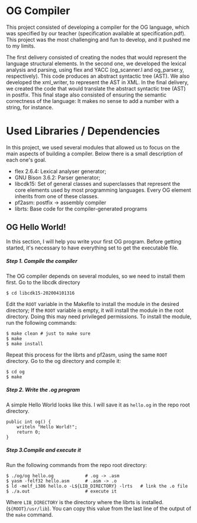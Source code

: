 # OG Compiler

This project consisted of developing a compiler for the OG language, which was specified by our teacher (specification available at specification.pdf).
This project was the most challenging and fun to develop, and it pushed me to my limits.

The first delivery consisted of creating the nodes that would represent the language structural elements. In the second one, we developed the lexical analysis and parsing, using flex and YACC (og_scanner.l and og_parser.y, respectively). This code produces an abstract syntactic tree (AST). We also developed the xml_writer, to represent the AST in XML.
In the final delivery, we created the code that would translate the abstract syntactic tree (AST) in postfix. This final stage also consisted of ensuring the semantic correctness of the language: It makes no sense to add a number with a string, for instance.

# Used Libraries / Dependencies
In this project, we used several modules that allowed us to focus on the main aspects of building a compiler. Below there is a small description of each one's goal.
 * flex 2.6.4: Lexical analyser generator;
 * GNU Bison 3.6.2: Parser generator;
 * libcdk15: Set of general classes and superclasses that represent the core elements used by most programming languages. Every OG element inherits from one of these classes.
 * pf2asm: postfix -> assembly compiler
 * librts: Base code for the compiler-generated programs


## OG Hello World!
In this section, I will help you write your first OG program. Before getting started, it's necessary to have everything set to get the executable file.

##### Step 1. Compile the compiler
The OG compiler depends on several modules, so we need to install them first.
Go to the libcdk directory
```
$ cd libcdk15-202004101316
```
Edit the `ROOT` variable in the Makefile to install the module in the desired directory; If the `ROOT` variable is empty, it will install the module in the root directory. Doing this may need privileged permissions.
To install the module, run the following commands:
```
$ make clean # just to make sure
$ make
$ make install
```
Repeat this process for the librts and pf2asm, using the same `ROOT` directory.
Go to the og directory and compile it:
```
$ cd og
$ make
```


##### Step 2. Write the .og program
A simple Hello World looks like this. I will save it as `hello.og` in the repo root directory.
```
public int og() {
	writeln "Hello World!";
	return 0;
}
```

##### Step 3.Compile and execute it
Run the following commands from the repo root directory:
```
$ ./og/og hello.og            # .og -> .asm
$ yasm -felf32 hello.asm      # .asm -> .o
$ ld -melf_i386 hello.o -L${LIB_DIRECTORY} -lrts   # link the .o file
$ ./a.out                     # execute it
```
Where `LIB_DIRECTORY` is the directory where the librts is installed. (`${ROOT}/usr/lib`). You can copy this value from the last line of the output of the `make` command.
